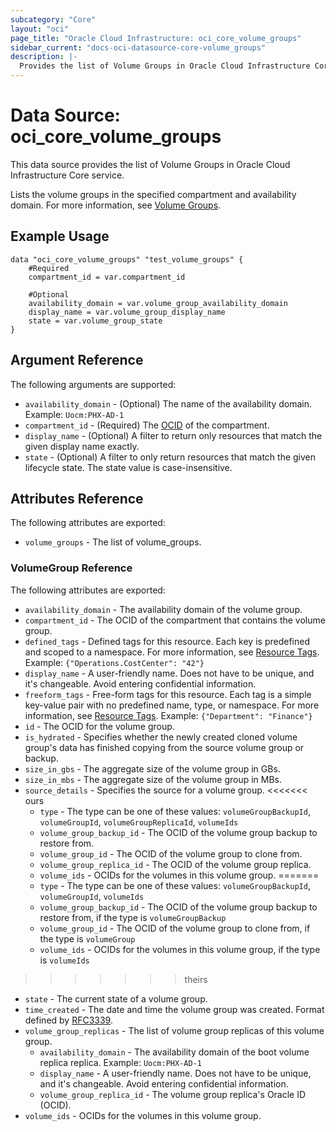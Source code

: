 ```yaml
---
subcategory: "Core"
layout: "oci"
page_title: "Oracle Cloud Infrastructure: oci_core_volume_groups"
sidebar_current: "docs-oci-datasource-core-volume_groups"
description: |-
  Provides the list of Volume Groups in Oracle Cloud Infrastructure Core service
---
```


# Data Source: oci_core_volume_groups
This data source provides the list of Volume Groups in Oracle Cloud Infrastructure Core service.

Lists the volume groups in the specified compartment and availability domain.
For more information, see [Volume Groups](https://docs.cloud.oracle.com/iaas/Content/Block/Concepts/volumegroups.htm).


## Example Usage

```hcl
data "oci_core_volume_groups" "test_volume_groups" {
	#Required
	compartment_id = var.compartment_id

	#Optional
	availability_domain = var.volume_group_availability_domain
	display_name = var.volume_group_display_name
	state = var.volume_group_state
}
```

## Argument Reference

The following arguments are supported:

* `availability_domain` - (Optional) The name of the availability domain.  Example: `Uocm:PHX-AD-1` 
* `compartment_id` - (Required) The [OCID](https://docs.cloud.oracle.com/iaas/Content/General/Concepts/identifiers.htm) of the compartment.
* `display_name` - (Optional) A filter to return only resources that match the given display name exactly. 
* `state` - (Optional) A filter to only return resources that match the given lifecycle state. The state value is case-insensitive. 


## Attributes Reference

The following attributes are exported:

* `volume_groups` - The list of volume_groups.

### VolumeGroup Reference

The following attributes are exported:

* `availability_domain` - The availability domain of the volume group.
* `compartment_id` - The OCID of the compartment that contains the volume group.
* `defined_tags` - Defined tags for this resource. Each key is predefined and scoped to a namespace. For more information, see [Resource Tags](https://docs.cloud.oracle.com/iaas/Content/General/Concepts/resourcetags.htm).  Example: `{"Operations.CostCenter": "42"}` 
* `display_name` - A user-friendly name. Does not have to be unique, and it's changeable. Avoid entering confidential information. 
* `freeform_tags` - Free-form tags for this resource. Each tag is a simple key-value pair with no predefined name, type, or namespace. For more information, see [Resource Tags](https://docs.cloud.oracle.com/iaas/Content/General/Concepts/resourcetags.htm).  Example: `{"Department": "Finance"}` 
* `id` - The OCID for the volume group.
* `is_hydrated` - Specifies whether the newly created cloned volume group's data has finished copying from the source volume group or backup. 
* `size_in_gbs` - The aggregate size of the volume group in GBs.
* `size_in_mbs` - The aggregate size of the volume group in MBs.
* `source_details` - Specifies the source for a volume group.
<<<<<<< ours
	* `type` - The type can be one of these values: `volumeGroupBackupId`, `volumeGroupId`, `volumeGroupReplicaId`, `volumeIds`
	* `volume_group_backup_id` - The OCID of the volume group backup to restore from.
	* `volume_group_id` - The OCID of the volume group to clone from.
	* `volume_group_replica_id` - The OCID of the volume group replica.
	* `volume_ids` - OCIDs for the volumes in this volume group.
=======
	* `type` - The type can be one of these values: `volumeGroupBackupId`, `volumeGroupId`, `volumeIds`
	* `volume_group_backup_id` - The OCID of the volume group backup to restore from, if the type is `volumeGroupBackup` 
	* `volume_group_id` - The OCID of the volume group to clone from, if the type is `volumeGroup`
	* `volume_ids` - OCIDs for the volumes in this volume group, if the type is `volumeIds`
>>>>>>> theirs
* `state` - The current state of a volume group.
* `time_created` - The date and time the volume group was created. Format defined by [RFC3339](https://tools.ietf.org/html/rfc3339).
* `volume_group_replicas` - The list of volume group replicas of this volume group.
	* `availability_domain` - The availability domain of the boot volume replica replica.  Example: `Uocm:PHX-AD-1` 
	* `display_name` - A user-friendly name. Does not have to be unique, and it's changeable. Avoid entering confidential information. 
	* `volume_group_replica_id` - The volume group replica's Oracle ID (OCID).
* `volume_ids` - OCIDs for the volumes in this volume group.

